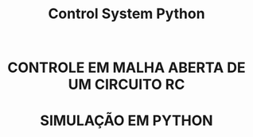 # <center>Control System Python<center/>

<br/>

# <center>**CONTROLE EM MALHA ABERTA DE UM CIRCUITO RC**<center/>
# <center>**SIMULAÇÃO EM PYTHON**<center/>

